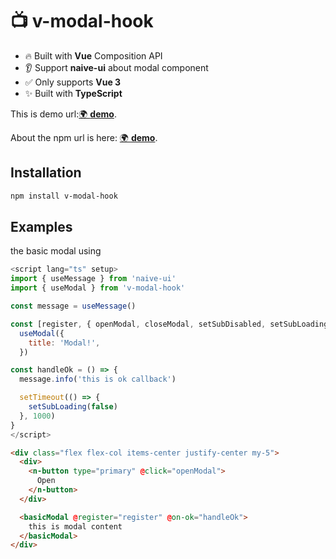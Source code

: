 # 📺 v-modal-hook

- 🔥 Built with **Vue** Composition API
- 👂 Support **naive-ui** about modal component
- ✅ Only supports **Vue 3**
- ✨ Built with **TypeScript**

This is demo url:[🌍 **demo**](https://v-modal-hook-example-ibwa.vercel.app).

About the npm url is here: [🌍 **demo**](https://www.npmjs.com/package/v-modal-hook).

## Installation

```bash
npm install v-modal-hook
```

## Examples

the basic modal using

```js
<script lang="ts" setup>
import { useMessage } from 'naive-ui'
import { useModal } from 'v-modal-hook'

const message = useMessage()

const [register, { openModal, closeModal, setSubDisabled, setSubLoading }] = 
  useModal({
    title: 'Modal!',
  })

const handleOk = () => {
  message.info('this is ok callback')

  setTimeout(() => {
    setSubLoading(false)
  }, 1000)
}
</script>
```

```html
<div class="flex flex-col items-center justify-center my-5">
  <div>
    <n-button type="primary" @click="openModal">
      Open
    </n-button>
  </div>

  <basicModal @register="register" @on-ok="handleOk">
    this is modal content
  </basicModal>
</div>
```
